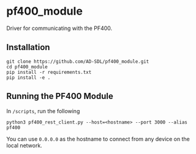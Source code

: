 # pf400_module

Driver for communicating with the PF400.

## Installation

```
git clone https://github.com/AD-SDL/pf400_module.git
cd pf400_module
pip install -r requirements.txt
pip install -e .
```

## Running the PF400 Module

In `/scripts`, run the following

```
python3 pf400_rest_client.py --host=<hostname> --port 3000 --alias pf400
```

You can use `0.0.0.0` as the hostname to connect from any device on the local network.
